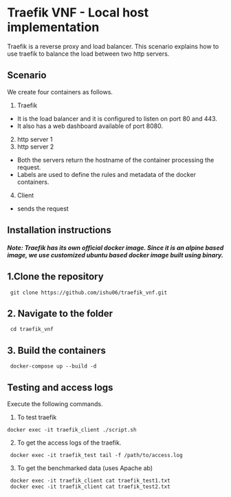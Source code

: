 # Traefik VNF - Local host implementation

Traefik is a reverse proxy and load balancer. This scenario explains how to use traefik to balance the load between two http servers.

## Scenario

We create four containers as follows.
1. Traefik
 - It is the load balancer and it is configured to listen on port 80 and 443.
 - It also has a web dashboard available of port 8080.
2. http server 1
3. http server 2
- Both the servers return the hostname of the container processing the request.
- Labels are used to define the rules and metadata of the docker containers.
4. Client
- sends the request

## Installation instructions

##### Note: Traefik has its own official docker image. Since it is an alpine based image, we use customized ubuntu based docker image built using binary.

## 1.Clone the repository

` git clone https://github.com/ishu06/traefik_vnf.git`

## 2. Navigate to the folder

` cd traefik_vnf`

## 3. Build the containers 

` docker-compose up --build -d`

## Testing and access logs

Execute the following commands.

1. To test traefik

`docker exec -it traefik_client ./script.sh`

2. To get the access logs of the traefik.

` docker exec -it traefik_test tail -f /path/to/access.log`

3. To get the benchmarked data (uses Apache ab)

` docker exec -it traefik_client cat traefik_test1.txt`   
` docker exec -it traefik_client cat traefik_test2.txt`   
